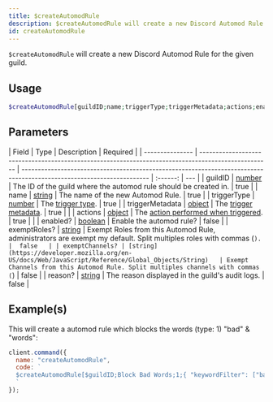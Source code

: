 ```yaml
---
title: $createAutomodRule
description: $createAutomodRule will create a new Discord Automod Rule for the given guild.
id: createAutomodRule
---
```


`$createAutomodRule` will create a new Discord Automod Rule for the given guild.

## Usage

```php
$createAutomodRule[guildID;name;triggerType;triggerMetadata;actions;enabled?;exemptRoles?;exemptChannels?;reason?]
```

## Parameters

| Field           | Type                                                                                                | Description                                                                                                           | Required |
| --------------- | --------------------------------------------------------------------------------------------------- | --------------------------------------------------------------------------------------------------------------------- | :------: | --- |
| guildID         | [number](https://developer.mozilla.org/en-US/docs/Web/JavaScript/Reference/Global_Objects/Number)   | The ID of the guild where the automod rule should be created in.                                                      |   true   |
| name            | [string](https://developer.mozilla.org/en-US/docs/Web/JavaScript/Reference/Global_Objects/String)   | The name of the new Automod Rule.                                                                                     |   true   |
| triggerType     | [number](https://developer.mozilla.org/en-US/docs/Web/JavaScript/Reference/Global_Objects/Number)   | The [trigger type](https://discord-api-types.dev/api/discord-api-types-v10/enum/AutoModerationRuleTriggerType).       |   true   |
| triggerMetadata | [object](https://developer.mozilla.org/en-US/docs/Web/JavaScript/Reference/Global_Objects/Object)   | The [trigger metadata](https://old.discordjs.dev/#/docs/discord.js/main/typedef/AutoModerationTriggerMetadata).       |   true   |     |
| actions         | [object](https://developer.mozilla.org/en-US/docs/Web/JavaScript/Reference/Global_Objects/Object)   | The [action performed when triggered](https://old.discordjs.dev/#/docs/discord.js/main/typedef/AutoModerationAction). |   true   |     |
| enabled?        | [boolean](https://developer.mozilla.org/en-US/docs/Web/JavaScript/Reference/Global_Objects/Boolean) | Enable the automod rule?                                                                                              |  false   |
| exemptRoles?    | [string](https://developer.mozilla.org/en-US/docs/Web/JavaScript/Reference/Global_Objects/String)   | Exempt Roles from this Automod Rule, administrators are exempt my default. Split multiples roles with commas (``).   |  false   |
| exemptChannels? | [string](https://developer.mozilla.org/en-US/docs/Web/JavaScript/Reference/Global_Objects/String)   | Exempt Channels from this Automod Rule. Split multiples channels with commas (``)                                    |  false   |
| reason?         | [string](https://developer.mozilla.org/en-US/docs/Web/JavaScript/Reference/Global_Objects/String)   | The reason displayed in the guild's audit logs.                                                                       |  false   |

## Example(s)

This will create a automod rule which blocks the words (type: 1) "bad" & "words":

```javascript
client.command({
  name: "createAutomodRule",
  code: `
  $createAutomodRule[$guildID;Block Bad Words;1;{ "keywordFilter": ["bad", "words"]};[{ "type": 1 }];true;;;This is a reason!]
  `
});
```
